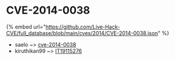 # CVE-2014-0038
{% embed url="https://github.com/Live-Hack-CVE/full_database/blob/main/cves/2014/CVE-2014-0038.json" %}

* saelo ~> [cve-2014-0038](https://www.alice-snow.ru/2014/database/cve-2014-0038/cve-2014-0038-saelo)
* kiruthikan99 ~> [IT19115276](https://www.alice-snow.ru/2014/database/cve-2014-0038/it19115276-kiruthikan99)